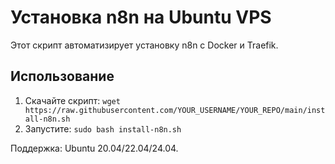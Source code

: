 # Установка n8n на Ubuntu VPS

Этот скрипт автоматизирует установку n8n с Docker и Traefik.

## Использование
1. Скачайте скрипт: `wget https://raw.githubusercontent.com/YOUR_USERNAME/YOUR_REPO/main/install-n8n.sh`
2. Запустите: `sudo bash install-n8n.sh`

Поддержка: Ubuntu 20.04/22.04/24.04.
